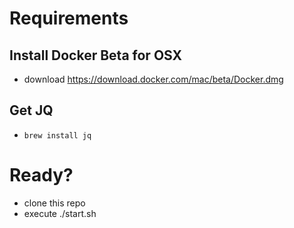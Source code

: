 # Requirements
## Install Docker Beta for OSX
- download https://download.docker.com/mac/beta/Docker.dmg

## Get JQ
- `brew install jq`

# Ready?
- clone this repo
- execute ./start.sh
